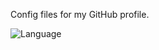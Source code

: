 Config files for my GitHub profile.

![Language](https://img.shields.io/badge/Language-Python-blue)
